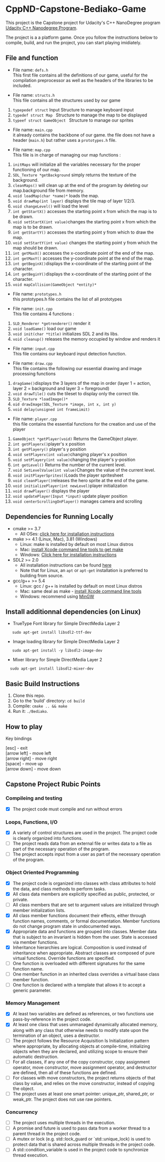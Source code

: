 # CppND-Capstone-Bediako-Game
This project is the Capstone project for Udacity's C++ NanoDegree program [Udacity C++ Nanodegree Program](https://www.udacity.com/course/c-plus-plus-nanodegree--nd213).

The project is a a platform game. Once you follow the instructions below to compile, build, and run the project, you can start playing imidiately. 

## File and function

 * File name: ```defs.h```<br>
 This first file contains all the definitions of our game, useful for the compilation preprocessor as well as the headers of the libraries to be included.
 
 
 * File name: ```structs.h```<br>
 This file contains all the structures used by our game
 1. ```typepedef struct``` Input Structure to manage keyboard input
 2. ```typedef struct Map ``` Structure to manage the map to be displayed
 3. ```typeef struct GameObject ``` Structure to manage our sprites
 
 * File name: ``main.cpp``<br>
 it already contains the backbone of our game.
 the file does not have a header (``main.h``) but rather uses a ``prototypes.h`` file.
 
 * File name: ```map.cpp```<br>
 This file is in charge of managing our map
 functions : 
 1. ```initMaps``` will initialize all the variables necessary for the proper functioning of our map.
 2. ```SDL_Texture *getBackground``` simply returns the texture of the background.
 3. ```cleanMaps()``` will clean up at the end of the program by deleting our map.background file from memory.
 4. ```void loadMap(char *name)*``` loads the map.
 5. ```void drawMap(int layer)``` displays the tile map of layer 1/2/3.
 6. ```void changeLevel()``` will load the level
 7. ```int getStartX()``` accesses the starting point x from which the map is to be drawn.
 8. ```void setStartX(int value)```changes the starting point x from which the map is to be drawn.
 9. ```int getStartY()``` accesses the starting point y from which to draw the map.
 10. ```void setStartY(int value)``` changes the starting point y from which the map should be drawn.
 11. ```int getMaxX()``` accesses the x-coordinate point of the end of the map.
 12. ```int getMaxY()``` accesses the y-coordinate point at the end of the map.
 13. ```int getBeginX()```displays the x-coordinate of the starting point of the character.
 14. ```int getBeginY()```displays the x-coordinate of the starting point of the character.
 15. ```void mapCollision(GameObject *entity)*```
 
 
 * File name: ```prototypes.h```<br>
 this prototypes.h file contains the list of all prototypes
 
 * File name: ```init.cpp```<br>
  This file contains 4 functions :
  1. ```SLD_Renderer *getrenderer()``` render it
  2. ```void loadGame()``` load our game
  2. ```void init(char *title)``` initializes SDL 2 and its libs.
  3. ```void cleanup()``` releases the memory occupied by window and renders it
  
  * File name: ```input.cpp```<br>
  This file contains our keyboard input detection function.
  
  * File name: ```draw.cpp```<br>
  This file contains the following our essential drawing and image processing functions 
  1. ```dragGame()```displays the 3 layers of the map in order (layer 1 = action, layer 2 = background and layer 3 = foreground)
  2. ```void drawTile()``` cuts the tileset to display only the correct tile.
  3. ```SLD_Texture *loadImage()*```
  4. ```oid drawImage(SDL_Texture *image, int x, int y)```
  5. ```void delay(unsigned int frameLimit)```
  
  * File name: ```player.cpp```<br>
  this file contains the essential functions for the creation and use of the player 
  1. ```GameObject *getPlayer(void)``` Returns the GameObject player.
  2. ```int getPlayerx()```player's x position 
  3. ```int getPlayery()``` player's y position 
  4. ```void setPlayerx(int value)```changing player's x position
  5. ```void setPlayery(int value)```changing the player's y-position 
  6. ```int getLevel()``` Returns the number of the current level.
  7. ```void SetLevelValue(int value)```Changes the value of the current level.
  8. ```void initPlayerSprites()```Loads the player spritesheet
  9. ```void cleanPlayer()```releases the hero sprite at the end of the game.
  10. ```void initializePlayer(int newLevel)```player initialization
  11. ```void drawPlayer()``` displays the player 
  12. ```void updatePlayer(Input *input)``` update player position 
  13. ```void centerScrollingOnPlayer()``` manages camera and scrolling


 
 
## Dependencies for Running Locally
* cmake >= 3.7
  * All OSes: [click here for installation instructions](https://cmake.org/install/)
* make >= 4.1 (Linux, Mac), 3.81 (Windows)
  * Linux: make is installed by default on most Linux distros
  * Mac: [install Xcode command line tools to get make](https://developer.apple.com/xcode/features/)
  * Windows: [Click here for installation instructions](http://gnuwin32.sourceforge.net/packages/make.htm)
* SDL2 >= 2.0
  * All installation instructions can be found [here](https://wiki.libsdl.org/Installation)
  * Note that for Linux, an `apt` or `apt-get` installation is preferred to building from source.
* gcc/g++ >= 5.4
  * Linux: gcc / g++ is installed by default on most Linux distros
  * Mac: same deal as make - [install Xcode command line tools](https://developer.apple.com/xcode/features/)
  * Windows: recommend using [MinGW](http://www.mingw.org/)


## Install additionnal dependencies (on Linux)

* TrueType Font library for Simple DirectMedia Layer 2
```
   sudo apt-get install libsdl2-ttf-dev
```
* Image loading library for Simple DirectMedia Layer 2
```
   sudo apt-get install -y libsdl2-image-dev
```
* Mixer library for Simple DirectMedia Layer 2
```  
  sudo apt-get install libsdl2-mixer-dev
 ```   

    

## Basic Build Instructions

1. Clone this repo.
2. Go to the 'build' directory: `cd build`
3. Compile: `cmake .. && make`
4. Run it: `./Bediako`.

## How to play

Key bindings<br>

[esc] - exit<br>
[arrow left] - move left<br>
[arrow right] - move right<br>
[space] - move up<br>
[arrow down] - move down <br>




## Capstone Project Rubic Points
### Compileing and testing
- [X] The project code must compile and run without errors

### Loops, Functions, I/O
- [X] A variety of control structures are used in the project. The project code is clearly organized into functions.
- [ ] The project reads data from an external file or writes data to a file as part of the necessary operation of the program.
- [ ] The project accepts input from a user as part of the necessary operation of the program.

### Object Oriented Programming
- [X] The project code is organized into classes with class attributes to hold the data, and class methods to perform tasks.
- [X] All class data members are explicitly specified as public, protected, or private.
- [ ] All class members that are set to argument values are initialized through member initialization lists.
- [X] All class member functions document their effects, either through function names, comments, or formal documentation. Member functions do not change program state in undocumented ways.
- [X] Appropriate data and functions are grouped into classes. Member data that is subject to an invariant is hidden from the user. State is accessed via member functions.
- [X] Inheritance hierarchies are logical. Composition is used instead of inheritance when appropriate. Abstract classes are composed of pure virtual functions. Override functions are specified.
- [ ] One function is overloaded with different signatures for the same function name.
- [ ] One member function in an inherited class overrides a virtual base class member function.
- [ ] One function is declared with a template that allows it to accept a generic parameter.

### Memory Management
- [X] At least two variables are defined as references, or two functions use pass-by-reference in the project code.
- [X] At least one class that uses unmanaged dynamically allocated memory, along with any class that otherwise needs to modify state upon the termination of an object, uses a destructor.
- [ ] The project follows the Resource Acquisition Is Initialization pattern where appropriate, by allocating objects at compile-time, initializing objects when they are declared, and utilizing scope to ensure their automatic destruction.
- [ ] For all classes, if any one of the copy constructor, copy assignment operator, move constructor, move assignment operator, and destructor are defined, then all of these functions are defined.
- [ ] For classes with move constructors, the project returns objects of that class by value, and relies on the move constructor, instead of copying the object.
- [ ] The project uses at least one smart pointer: unique_ptr, shared_ptr, or weak_ptr. The project does not use raw pointers.

### Concurrency
- [ ] The project uses multiple threads in the execution.
- [ ] A promise and future is used to pass data from a worker thread to a parent thread in the project code.
- [ ] A mutex or lock (e.g. std::lock_guard or `std::unique_lock) is used to protect data that is shared across multiple threads in the project code.
- [ ] A std::condition_variable is used in the project code to synchronize thread execution.
